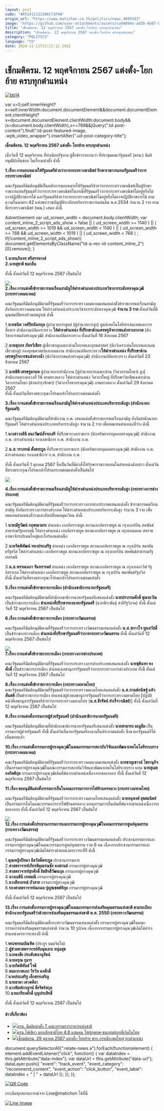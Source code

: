 ```yaml
---
layout: post
code: "ART2411121306C72FXW"
origin_url: "https://www.matichon.co.th/politics/news_4895543"
image: "https://github.com/user-attachments/assets/ca04094e-ad20-4b07-b46b-b7e3d94a7b05"
title: "เช็กมติครม. 12 พฤศจิกายน 2567 แต่งตั้ง-โยกย้าย ครบทุกตำแหน่ง"
description: "เช็กมติครม. 12 พฤศจิกายน 2567 แต่งตั้ง-โยกย้าย ครบทุกตำแหน่ง"
category: "POLITICS"
language: "th"
date: 2024-11-12T13:21:12.256Z
---
```


# เช็กมติครม. 12 พฤศจิกายน 2567 แต่งตั้ง-โยกย้าย ครบทุกตำแหน่ง

[![](https://www.matichon.co.th/wp-content/uploads/2024/11/bb14.jpg "bb14")](https://www.matichon.co.th/wp-content/uploads/2024/11/bb14.jpg)

var x=0;self.innerHeight?x=self.innerWidth:document.documentElement&&document.documentElement.clientHeight?x=document.documentElement.clientWidth:document.body&&(x=document.body.clientWidth),x<=768&&jQuery(".td-post-content").find(".td-post-featured-image, .wpb\_video\_wrapper").insertAfter(".ud-post-category-title");

**เช็กมติครม. 12 พฤศจิกายน 2567 แต่งตั้ง-โยกย้าย ครบทุกตำแหน่ง**

เมื่อวันที่ 12 พฤศจิกายน ที่ทําเนียบรัฐบาล ผู้สื่อข่าวรายงานว่า ที่ประชุมคณะรัฐมนตรี (ครม.) มีมติอนุมัติ/เห็นชอบ ในเรื่องแต่งตั้ง ดังนี้

**1.เรื่อง การมอบหมายให้รัฐมนตรีช่วยว่าการกระทรวงพาณิชย์ รักษาราชการแทนรัฐมนตรีว่าการกระทรวงพาณิชย์**

คณะรัฐมนตรีมีมติอนุมัติเป็นหลักการมอบหมายให้รัฐมนตรีช่วยว่าการกระทรวงพาณิชย์เป็นผู้รักษาราชการแทนรัฐมนตรีว่าการกระทรวงพาณิชย์ในกรณีที่รัฐมนตรีว่าการกระทรวงพาณิชย์ไม่อยู่หรือไม่อาจปฏิบัติราชการได้ และรัฐมนตรีช่วยว่าการกระทรวงพาณิชย์ไม่อยู่หรือไม่อาจปฏิบัติราชการได้ ตามความในมาตรา 42 แห่งพระราชบัญญัติระเบียบบริหารราชการแผ่นดิน พ.ศ.2534 จำนวน 2 ราย ตามที่กระทรวงพาณิชย์ (พณ.) เสนอ ดังนี้

Advertisement var ud\_screen\_width = document.body.clientWidth; var content\_inline\_2\_script\_ads\_show = false || ( ud\_screen\_width >= 1140 ) || ( ud\_screen\_width >= 1019 && ud\_screen\_width < 1140 ) || ( ud\_screen\_width >= 768 && ud\_screen\_width < 1019 ) || ( ud\_screen\_width < 768 ) ; if(!content\_inline\_2\_script\_ads\_show){ document.getElementsByClassName("td-a-rec-id-content\_inline\_2")\[0\].remove(); }

**1.นายนภินทร ศรีสรรพางค์**  
**2.นายสุชาติ ชมกลิ่น**

ทั้งนี้ ตั้งแต่วันที่ 12 พฤศจิกายน 2567 เป็นต้นไป

![](https://www.matichon.co.th/wp-content/uploads/2024/11/S__4284429_0-scaled.jpg)  
**2.เรื่อง การแต่งตั้งข้าราชการพลเรือนสามัญให้ดำรงตำแหน่งประเภทวิชาการระดับทรงคุณวุฒิ (กระทรวงคมนาคม)**

คณะรัฐมนตรีมีมติอนุมัติตามที่รัฐมนตรีว่าการกระทรวงคมนาคมเสนอแต่งตั้งข้าราชการพลเรือนสามัญ สังกัดกระทรวงคมนาคม ให้ดำรงตำแหน่งประเภทวิชาการระดับทรงคุณวุฒิ **จำนวน 3 ราย** ตั้งแต่วันที่มีคุณสมบัติครบถ้วนสมบูรณ์ ดังนี้

1.**นายธนิต วงศ์ปิยนันทกุล** ผู้อำนวยการศูนย์ (ผู้อำนวยการสูง) ศูนย์เทคโนโลยีสารสนเทศและการสื่อสาร สำนักงานปลัดกระทรวง **ให้ดำรงตำแหน่ง ที่ปรึกษาด้านเศรษฐกิจการขนส่งทางอากาศ** (นักวิชาการขนส่งทรงคุณวุฒิ) สำนักงานปลัดกระทรวง ตั้งแต่วันที่ 16 สิงหาคม 2567

2.**นายศุภกร ภัพรวิเชียร** ผู้เชี่ยวชาญเฉพาะด้านโยบายและยุทธศาสตร์ (นักวิเคราะห์นโยบายและแผนเชี่ยวชาญ) กองยุทธศาสตร์และแผนงาน สำนักงานปลัดกระทรวง**ให้ดำรงตำแหน่ง ที่ปรึกษาด้านเศรษฐกิจการขนส่งทางน้ำ** (นักวิชาการขนส่งทรงคุณวุฒิ) สำนักงานปลัดกระทรวง ตั้งแต่วันที่ 23 สิงหาคม 2567

3.**นายธิติ เศรษฐมานพ** ผู้อำนวยการสำนักงาน \[ผู้อำนวยการเฉพาะด้าน (วิศวกรรมโยธา) สูง\] สำนักงานทางหลวงที่ 14 กรมทางหลวง ให้ดำรงตำแหน่ง วิศวกรใหญ่ ที่ปรึกษาวิชาชีพเฉพาะด้านวิศวกรรมโยธา (ด้านบำรุงรักษา) (วิศวกรโยธาทรงคุณวุฒิ) กรมทางหลวง ตั้งแต่วันที่ 29 สิงหาคม 2567  
ทั้งนี้ ตั้งแต่วันที่ทรงพระกรุณาโปรดเกล้าโปรดกระหม่อมแต่งตั้ง

**3.เรื่อง การแต่งตั้งข้าราชการพลเรือนสามัญให้ดำรงตำแหน่งประเภทบริหารระดับสูง (สำนักนายกรัฐมนตรี)**

คณะรัฐมนตรีมีมติอนุมัติตามที่สำนักงาน ก.พ. เสนอแต่งตั้งข้าราชการพลเรือนสามัญ สังกัดสำนักนายกรัฐมนตรี ให้ดำรงตำแหน่งประเภทบริหารระดับสูง จำนวน 2 ราย เพื่อทดแทนตำแหน่งที่ว่าง ดังนี้

1.**นางสาวอลินี ธนะวัฒน์สัจจะเสรี** ที่ปรึกษาระบบราชการ (นักทรัพยากรบุคคลทรงคุณวุฒิ) สำนักงาน ก.พ. ดำรงตำแหน่ง รองเลขาธิการ ก.พ. สำนักงาน ก.พ.

2.**น.ส.วราภรณ์ ตั้งตระกูล** ที่ปรึกษาระบบราชการ (นักทรัพยากรบุคคลทรงคุณวุฒิ) สำนักงาน ก.พ. ดำรงตำแหน่ง รองเลขาธิการ ก.พ. สำนักงาน ก.พ.

ทั้งนี้ ตั้งแต่วันที่ 1 ตุลาคม 2567 ซึ่งเป็นวันที่มีคำสั่งให้รักษาราชการแทนในตำแหน่งดังกล่าว ตั้งแต่วันที่ทรงพระกรุณาโปรดเกล้าโปรดกระหม่อมแต่งตั้งเป็นต้นไป

![](https://www.matichon.co.th/wp-content/uploads/2024/11/S__4284425_0-scaled.jpg)

**4.เรื่อง การแต่งตั้งข้าราชการพลเรือนสามัญให้ดำรงตำแหน่งประเภทบริหารระดับสูง (กระทรวงการต่างประเทศ)**

คณะรัฐมนตรีมีมติอนุมัติตามที่รัฐมนตรีว่าการกระทรวงการต่างประเทศเสนอแต่งตั้ง ข้าราชการพลเรือนสามัญ สังกัดกระทรวงการต่างประเทศ ให้ดำรงตำแหน่งประเภทบริหารระดับสูง จำนวน 3 ราย เพื่อทดแทนตำแหน่งที่ว่างและสับเปลี่ยนหมุนเวียน ดังนี้

1.**นายณัฐวัฒน์ กฤษณามระ** ตำแหน่ง เอกอัครราชทูต สถานเอกอัครราชทูต ณ กรุงเบอร์ลิน สหพันธ์สาธารณรัฐเยอรมนี ให้ดำรงตำแหน่ง เอกอัครราชทูต สถานเอกอัครราชทูต ณ กรุงลอนดอน สหราชอาณาจักรบริเตนใหญ่และไอร์แลนด์เหนือ

2.**นายจิตติพัฒน์ ทองประเสริฐ** ตำแหน่ง เอกอัครราชทูต สถานเอกอัครราชทูต ณ กรุงเบิร์น สมาพันธรัฐสวิส ให้ดำรงตำแหน่ง เอกอัครราชทูต สถานเอกอัครราชทูต ณ กรุงเบอร์ลิน สหพันธ์สาธารณรัฐเยอรมนี

3.**น.ส.พรรณนภา จันทรารมย์** ตำแหน่ง เอกอัครราชทูต สถานเอกอัครราชทูต ณ กรุงเทลอาวีฟ รัฐอิสราเอล ให้ดำรงตำแหน่ง เอกอัครราชทูต สถานเอกอัครราชทูต ณ กรุงเบิร์น สมาพันธรัฐสวิส  
ทั้งนี้ ตั้งแต่วันที่ทรงพระกรุณาโปรดเกล้าโปรดกระหม่อมแต่งตั้ง

**5.เรื่อง การแต่งตั้งข้าราชการการเมือง (สำนักเลขาธิการนายกรัฐมนตรี)**

คณะรัฐมนตรีมีมติอนุมัติตามที่สำนักเลขาธิการนายกรัฐมนตรีเสนอแต่งตั้ง **นายปรากรมศักดิ์ ชุณหะวัณ** เป็นข้าราชการการเมือง **ตำแหน่งที่ปรึกษารองนายกรัฐมนตรี** (นายพีระพันธุ์ สาลีรัฐวิภาค) ทั้งนี้ ตั้งแต่วันที่ 12 พฤศจิกายน 2567 เป็นต้นไป

**6.เรื่อง การแต่งตั้งข้าราชการการเมือง (กระทรวงวัฒนธรรม)**

คณะรัฐมนตรีมีมติอนุมัติตามที่รัฐมนตรีว่าการกระทรวงวัฒนธรรมเสนอแต่งตั้ง **น.ส.สกาวใจ พูนสวัสดิ์** เป็นข้าราชการการเมือง **ตำแหน่งที่ปรึกษารัฐมนตรีว่าการกระทรวงวัฒนธรรม** ทั้งนี้ ตั้งแต่วันที่ 12 พฤศจิกายน 2567 เป็นต้นไป

![](https://www.matichon.co.th/wp-content/uploads/2024/11/S__4284423_0-scaled.jpg)  
**7.เรื่อง การแต่งตั้งข้าราชการการเมือง (กระทรวงการต่างประเทศ)**

คณะรัฐมนตรีมีมติอนุมัติตามที่รัฐมนตรีว่าการกระทรวงการต่างประเทศเสนอแต่งตั้ง **นายชุตินทร คงศักดิ์** เป็นข้าราชการการเมือง ตำแหน่งเลขานุการรัฐมนตรีว่าการกระทรวงการต่างประเทศ ทั้งนี้ ตั้งแต่วันที่ 12 พฤศจิกายน 2567 เป็นต้นไป

**8.เรื่อง การแต่งตั้งข้าราชการการเมือง (กระทรวงมหาดไทย)**  
คณะรัฐมนตรีมีมติอนุมัติตามที่รัฐมนตรีว่าการกระทรวงมหาดไทยเสนอแต่งตั้ง **น.ส.กานต์กนิษฐ์ แห้วสันตติ** เป็นข้าราชการการเมือง ตำแหน่งผู้ช่วยเลขานุการรัฐมนตรีว่าการกระทรวงมหาดไทย \[ปฏิบัติหน้าที่เลขานุการรัฐมนตรีช่วยว่าการกระทรวงมหาดไทย (**น.ส.ธีรรัตน์ สำเร็จวาณิชย์**)\] ทั้งนี้ ตั้งแต่วันที่ 12 พฤศจิกายน 2567 เป็นต้นไป

**9.เรื่อง การแต่งตั้งกรรมการผู้ช่วยรัฐมนตรี (สำนักเลขาธิการนายกรัฐมนตรี)**

คณะรัฐมนตรีมีมติอนุมัติตามที่สำนักเลขาธิการนายกรัฐมนตรีเสนอแต่งตั้ง **นายสามารถ มะลูลีม** เป็นกรรมการผู้ช่วยรัฐมนตรี ทั้งนี้ ตั้งแต่วันที่นายกรัฐมนตรีลงนามในประกาศแต่งตั้ง ซึ่งนายกรัฐมนตรีได้เห็นชอบแล้ว

**10.เรื่อง การแต่งตั้งกรรมการผู้ทรงคุณวุฒิในคณะกรรมการสถาบันวิจัยและพัฒนาเทคโนโลยีระบบราง (กระทรวงคมนาคม)**

คณะรัฐมนตรีมีมติอนุมัติตามที่รัฐมนตรีว่าการกระทรวงคมนาคมเสนอแต่งตั้ง **นายชาญเชาวน์ ไชยานุกิจ** เป็นกรรมการผู้ทรงคุณวุฒิในคณะกรรมการสถาบันวิจัยและพัฒนาเทคโนโลยีระบบราง แทน **นายสุเมธ องกิตติกุล** กรรมการผู้ทรงคุณวุฒิเดิมที่พ้นจากตำแหน่งเนื่องจากขอลาออก ทั้งนี้ ตั้งแต่วันที่ 12 พฤศจิกายน 2567 เป็นต้นไป

**11.เรื่อง ขออนุมัติแต่งตั้งกรรมการอื่นในคณะกรรมการการไฟฟ้านครหลวง (กระทรวงมหาดไทย)**

คณะรัฐมนตรีมีมติอนุมัติตามที่รัฐมนตรีว่าการกระทรวงมหาดไทยเสนอแต่งตั้ง **นายอนุพงศ์ สุขสมนิตย์** เป็นกรรมการอื่นในคณะกรรมการการไฟฟ้านครหลวง แทนกรรมการอื่นเดิมที่พ้นจากตำแหน่งเนื่องจากขอลาออก ทั้งนี้ ตั้งแต่วันที่ 12 พฤศจิกายน 2567 เป็นต้นไป

![](https://www.matichon.co.th/wp-content/uploads/2024/11/S__4284427_0-scaled.jpg)  
**12.เรื่อง การแต่งตั้งประธานกรรมการและกรรมการผู้ทรงคุณวุฒิในคณะกรรมการศูนย์คุณธรรม (กระทรวงวัฒนธรรม)**

คณะรัฐมนตรีมีมติอนุมัติตามที่รัฐมนตรีว่าการกระทรวงวัฒนธรรมเสนอแต่งตั้ง ประธานกรรมการและกรรมการผู้ทรงคุณวุฒิในคณะกรรมการศูนย์คุณธรรม รวม 6 คน เนื่องจากประธานกรรมการและกรรมการผู้ทรงคุณวุฒิเดิมได้ดำรงตำแหน่งครบวาระสี่ปี ดังนี้

1.**คุณหญิงปัทมา ลีสวัสดิ์ตระกูล** ประธานกรรมการ  
2.**ศาสตราจารย์เกียรติคุณรณชัย คงสกนธ์** กรรมการผู้ทรงคุณวุฒิ  
3.**ศาสตราจารย์สุรศักดิ์ ลิขสิทธิ์วัฒนกุล** กรรมการผู้ทรงคุณวุฒิ  
4.**นางเมธินี เทพมณี** กรรมการผู้ทรงคุณวุฒิ  
5.**นางสีลาภรณ์ บัวสาย** กรรมการผู้ทรงคุณวุฒิ  
6.**รองศาสตราจารย์ณกมล ปุญชเขตต์ทิกุล** กรรมการผู้ทรงคุณวุฒิ

ทั้งนี้ ตั้งแต่วันที่ 12 พฤศจิกายน 2567 เป็นต้นไป

**13.เรื่อง การแต่งตั้งกรรมการผู้ทรงคุณวุฒิในคณะกรรมการส่งเสริมคุณธรรมแห่งชาติ ตามระเบียบ สำนักนายกรัฐมนตรีว่าด้วยการส่งเสริมคุณธรรมแห่งชาติ พ.ศ. 2550 (กระทรวงวัฒนธรรม)**

คณะรัฐมนตรีมีมติอนุมัติตามที่กระทรวงวัฒนธรรมเสนอแต่งตั้ง กรรมการผู้ทรงคุณวุฒิในคณะกรรมการส่งเสริมคุณธรรมแห่งชาติ จำนวน 10 รูป/คน เนื่องจากกรรมการผู้ทรงคุณวุฒิเดิมได้ดำรงตำแหน่งครบวาระสองปี ดังนี้

1.**พระพรหมบัณฑิต** (ประยูร ธมฺมจิตฺโต)  
2.**ผู้ช่วยศาสตราจารย์อับดุลเลาะ หนุ่มสุข**  
3.**นายธงชัย ประดับชนานุรัตน์**  
4.**นายอรุณ กุมาร**  
5.**นายกิตติพันธ์ ใจดี**  
6.**พลอากาศเอก วีรวิท คงศักดิ์**  
7.**นายประเสริฐ เล็กสรรเสริญ**  
8.**นายธาดา เศวตศิลา**  
9.**นางพิมพ์กาญจน์ ชัยจิตร์สกุล**  
10.**นายเกรียงศักดิ์ บุญประสิทธิ์**

ทั้งนี้ ตั้งแต่วันที่ 12 พฤศจิกายน 2567 เป็นต้นไป

#### ข่าวที่เกี่ยวข้อง

*   [![](https://www.matichon.co.th/wp-content/uploads/2024/11/65132852154yaaaaa.jpg)ครม. มีมติแต่งตั้ง 7 คณะกรรมการอาหารแห่งชาติ](https://www.matichon.co.th/politics/news_4883146)
*   [![](https://www.matichon.co.th/wp-content/uploads/2024/10/kkk.jpg)ครม.ไฟเขียว มอบสัญชาติไทย 4.8 แสนคน ให้ผู้อพยพ-ชนกลุ่มน้อยที่เกิดในไทย](https://www.matichon.co.th/politics/news_4872376)
*   [![](https://www.matichon.co.th/wp-content/uploads/2024/10/zzzzzzzz35.jpg)เช็กมติครม. 29 ตุลาคม 2567 แต่งตั้ง-โยกย้าย ขรก.การเมืองชุดใหญ่ ทุกตำแหน่ง](https://www.matichon.co.th/politics/news_4872182)

document.querySelectorAll(".relate-news a").forEach(function(element) { element.addEventListener("click", function() { var dataIndex = this.getAttribute("data-index"); var dataUrl = this.getAttribute("data-url"); dataLayer.push({ "event": "track\_event", "event\_category": "recommend\_content", "event\_action": "click\_button", "event\_label": dataIndex + " | " + dataUrl }); }); });

[![QR Code](https://www.matichon.co.th/wp-content/uploads/2023/07/wob1371z.jpg)](https://lin.ee/ht0nDxX)

เกาะติดทุกสถานการณ์จาก Line@matichon ได้ที่นี่

[![Line Image](https://www.matichon.co.th/wp-content/uploads/2023/07/th.png)](https://lin.ee/ht0nDxX)